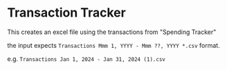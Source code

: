 # Transaction Tracker

This creates an excel file using the transactions from "Spending Tracker"

the input expects `Transactions Mmm 1, YYYY - Mmm ??, YYYY *.csv` format.

e.g. `Transactions Jan 1, 2024 - Jan 31, 2024 (1).csv`
